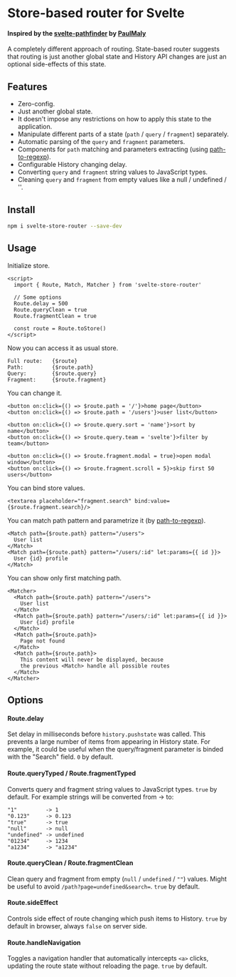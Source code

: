 # Store-based router for Svelte

#### Inspired by the [svelte-pathfinder](https://github.com/PaulMaly/svelte-pathfinder) by [PaulMaly](https://github.com/PaulMaly)

A completely different approach of routing. State-based router suggests that routing is just another global state and History API changes are just an optional side-effects of this state.

## Features

- Zero-config.
- Just another global state.
- It doesn't impose any restrictions on how to apply this state to the application.
- Manipulate different parts of a state (`path` / `query` / `fragment`) separately.
- Automatic parsing of the `query` and `fragment` parameters.
- Components for `path` matching and parameters extracting (using [path-to-regexp](https://github.com/pillarjs/path-to-regexp)).
- Configurable History changing delay.
- Converting `query` and `fragment` string values to JavaScript types.
- Cleaning `query` and `fragment` from empty values like a null / undefined / ''.

## Install

```bash
npm i svelte-store-router --save-dev
```

## Usage

Initialize store.
```svelte
<script>
  import { Route, Match, Matcher } from 'svelte-store-router'
  
  // Some options
  Route.delay = 500
  Route.queryClean = true
  Route.fragmentClean = true
  
  const route = Route.toStore()
</script>
```

Now you can access it as usual store.
```svelte
Full route:   {$route}
Path:         {$route.path}
Query:        {$route.query}
Fragment:     {$route.fragment}
```

You can change it.
```svelte
<button on:click={() => $route.path = '/'}>home page</button>
<button on:click={() => $route.path = '/users'}>user list</button>

<button on:click={() => $route.query.sort = 'name'}>sort by name</button>
<button on:click={() => $route.query.team = 'svelte'}>filter by team</button>

<button on:click={() => $route.fragment.modal = true}>open modal window</button>
<button on:click={() => $route.fragment.scroll = 5}>skip first 50 users</button>
```

You can bind store values.
```svelte
<textarea placeholder="fragment.search" bind:value={$route.fragment.search}/>
```

You can match path pattern and parametrize it (by [path-to-regexp](https://github.com/pillarjs/path-to-regexp)).
```svelte
<Match path={$route.path} pattern="/users">
  User list
</Match>
<Match path={$route.path} pattern="/users/:id" let:params={{ id }}>
  User {id} profile
</Match>
```

You can show only first matching path.
```svelte
<Matcher>
  <Match path={$route.path} pattern="/users">
    User list
  </Match>
  <Match path={$route.path} pattern="/users/:id" let:params={{ id }}>
    User {id} profile
  </Match>
  <Match path={$route.path}>
    Page not found
  </Match>
  <Match path={$route.path}>
    This content will never be displayed, because
    the previous <Match> handle all possible routes
  </Match>
</Matcher>
```

## Options

#### Route.delay
Set delay in milliseconds before `history.pushstate` was called. This prevents a large number of items from appearing in History state. For example, it could be useful when the query/fragment parameter is binded with the "Search" field. `0` by default.

#### Route.queryTyped / Route.fragmentTyped
Converts query and fragment string values to JavaScript types. `true` by default. For example strings will be converted from -> to:
```
"1"         -> 1
"0.123"     -> 0.123
"true"      -> true
"null"      -> null
"undefined" -> undefined
"01234"     -> 1234
"a1234"     -> "a1234"
```

#### Route.queryClean / Route.fragmentClean
Clean query and fragment from empty (`null` / `undefined` / `""`) values. Might be useful to avoid `/path?page=undefined&search=`. `true` by default.

#### Route.sideEffect
Controls side effect of route changing which push items to History. `true` by default in browser, always `false` on server side.

#### Route.handleNavigation
Toggles a navigation handler that automatically intercepts `<a>` clicks, updating the route state without reloading the page. `true` by default.
